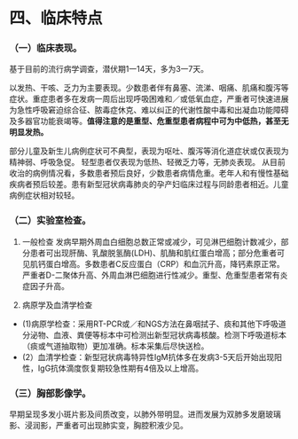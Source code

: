 # 四、临床特点
### （一）临床表现。
基于目前的流行病学调查，潜伏期1一14天，多为3一7天。

以发热、干咳、乏力为主要表现。少数患者伴有鼻塞、流涕、咽痛、肌痛和腹泻等症状。重症患者多在发病一周后出现呼吸困难和／或低氧血症，严重者可快速进展为急性呼吸窘迫综合征、脓毒症休克、难以纠正的代谢性酸中毒和出凝血功能障碍及多器官功能衰竭等。**值得注意的是重型、危重型患者病程中可为中低热，甚至无明显发热。**

部分儿童及新生儿病例症状可不典型，表现为呕吐、腹泻等消化道症状或仅表现为精神弱、呼吸急促。
轻型患者仅表现为低热、轻微乏力等，无肺炎表现。
从目前收治的病例情况看，多数患者预后良好，少数患者病情危重。老年人和有慢性基础疾病者预后较差。患有新型冠状病毒肺炎的孕产妇临床过程与同龄患者相近。儿童病例症状相对较轻。

### （二）实验室检查。
1. 一般检查
发病早期外周血白细胞总数正常或减少，可见淋巴细胞计数减少，部分患者可出现肝酶、乳酸脱氢酶(LDH)、肌酶和肌红蛋白增高；部分危重者可见肌钙蛋白增高。多数患者C反应蛋白（CRP）和血沉升高，降钙素原正常。严重者D-二聚体升高、外周血淋巴细胞进行性减少。重型、危重型患者常有炎症因子升高。

2. 病原学及血清学检查
- (1)病原学检查：采用RT-PCR或／和NGS方法在鼻咽拭子、痰和其他下呼吸道分泌物、血液、粪便等标本中可检测出新型冠状病毒核酸。检测下呼吸道标本（痰或气道抽取物）更加准确。标本采集后尽快送检。
- (2）血清学检查：新型冠状病毒特异性IgM抗体多在发病3-5天后开始出现阳性，IgG抗体滴度恢复期较急性期有4倍及以上增高。

### （三）胸部影像学。
早期呈现多发小斑片影及间质改变，以肺外带明显。进而发展为双肺多发磨玻璃影、浸润影，严重者可出现肺实变，胸腔积液少见。
